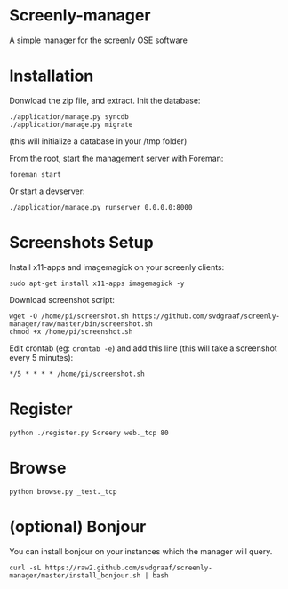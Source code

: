 Screenly-manager
=======

A simple manager for the screenly OSE software

Installation
============
Donwload the zip file, and extract. Init the database:

	./application/manage.py syncdb
	./application/manage.py migrate

(this will initialize a database in your /tmp folder) 

From the root, start the management server with Foreman:
	
	foreman start

Or start a devserver:

	./application/manage.py runserver 0.0.0.0:8000

Screenshots Setup
=================
Install x11-apps and imagemagick on your screenly clients:

    sudo apt-get install x11-apps imagemagick -y

Download screenshot script:

    wget -O /home/pi/screenshot.sh https://github.com/svdgraaf/screenly-manager/raw/master/bin/screenshot.sh
    chmod +x /home/pi/screenshot.sh

Edit crontab (eg: ``crontab -e``) and add this line (this will take a screenshot every 5 minutes):

    */5 * * * * /home/pi/screenshot.sh


Register
========

    python ./register.py Screeny web._tcp 80

Browse
======

    python browse.py _test._tcp

(optional) Bonjour
======
You can install bonjour on your instances which the manager will query.

    curl -sL https://raw2.github.com/svdgraaf/screenly-manager/master/install_bonjour.sh | bash
